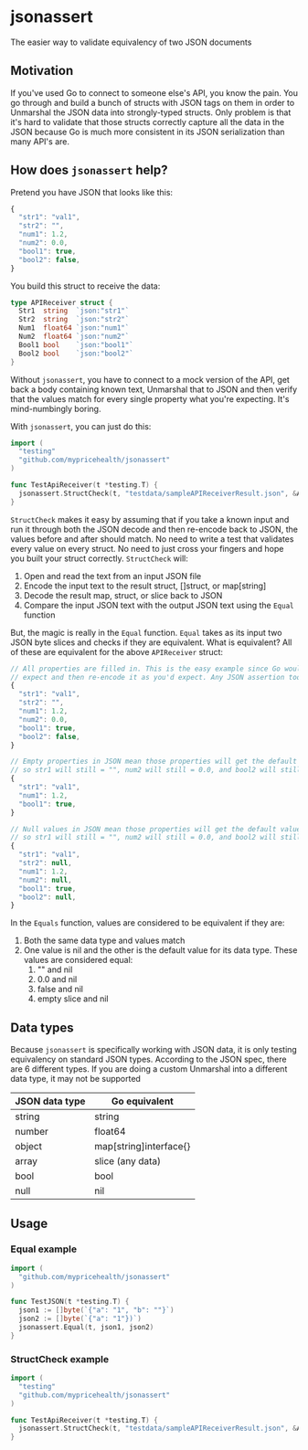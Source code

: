 # jsonassert

The easier way to validate equivalency of two JSON documents

## Motivation

If you've used Go to connect to someone else's API, you know the pain. You go through and build a bunch 
of structs with JSON tags on them in order to Unmarshal the JSON data into strongly-typed structs. Only
problem is that it's hard to validate that those structs correctly capture all the data in the JSON because
Go is much more consistent in its JSON serialization than many API's are. 

## How does `jsonassert` help?

Pretend you have JSON that looks like this:

```javascript
{
  "str1": "val1",
  "str2": "",
  "num1": 1.2,
  "num2": 0.0,
  "bool1": true,
  "bool2": false,
}
```

You build this struct to receive the data:

```go
type APIReceiver struct {
  Str1  string  `json:"str1"`
  Str2  string  `json:"str2"`
  Num1  float64 `json:"num1"`
  Num2  float64 `json:"num2"`
  Bool1 bool    `json:"bool1"`
  Bool2 bool    `json:"bool2"`
}
```

Without `jsonassert`, you have to connect to a mock version of the API, get back a body containing
known text, Unmarshal that to JSON and then verify that the values match for every single property
what you're expecting. It's mind-numbingly boring. 

With `jsonassert`, you can just do this:

```go
import (
  "testing"
  "github.com/mypricehealth/jsonassert"
)

func TestApiReceiver(t *testing.T) {
  jsonassert.StructCheck(t, "testdata/sampleAPIReceiverResult.json", &APIReceiver{})
}
```

`StructCheck` makes it easy by assuming that if you take a known input and run it through both the JSON 
decode and then re-encode back to JSON, the values before and after should match. No need to write a test
that validates every value on every struct. No need to just cross your fingers and hope you built your
struct correctly. `StructCheck` will:
  1. Open and read the text from an input JSON file
  2. Encode the input text to the result struct, []struct, or map[string]<your struct>
  3. Decode the result map, struct, or slice back to JSON
  4. Compare the input JSON text with the output JSON text using the `Equal` function

But, the magic is really in the `Equal` function. `Equal` takes as its input two JSON byte slices and checks
if they are equivalent. What is equivalent? All of these are equivalent for the above `APIReceiver` struct:

```javascript
// All properties are filled in. This is the easy example since Go would decode each property as you'd 
// expect and then re-encode it as you'd expect. Any JSON assertion tool will get this one right.
{
  "str1": "val1",
  "str2": "",
  "num1": 1.2,
  "num2": 0.0,
  "bool1": true,
  "bool2": false,
}

// Empty properties in JSON mean those properties will get the default value for that type in Go
// so str1 will still = "", num2 will still = 0.0, and bool2 will still equal false. 
{
  "str1": "val1",
  "num1": 1.2,
  "bool1": true,
}

// Null values in JSON mean those properties will get the default value for that type in Go
// so str1 will still = "", num2 will still = 0.0, and bool2 will still equal false
{
  "str1": "val1",
  "str2": null,
  "num1": 1.2,
  "num2": null,
  "bool1": true,
  "bool2": null,
}
```

In the `Equals` function, values are considered to be equivalent if they are:
1. Both the same data type and values match
2. One value is nil and the other is the default value for its data type. These 
   values are considered equal:
    1. "" and nil
    2. 0.0 and nil
    3. false and nil
    4. empty slice and nil

## Data types

Because `jsonassert` is specifically working with JSON data, it is only testing equivalency on standard 
JSON types. According to the JSON spec, there are 6 different types. If you are doing a custom Unmarshal
into a different data type, it may not be supported

| JSON data type | Go equivalent          |
|----------------|------------------------|
| string         | string                 |
| number         | float64                |
| object         | map[string]interface{} | 
| array          | slice (any data)       |
| bool           | bool                   | 
| null           | nil                    |    


## Usage

### Equal example
```Go
import (
  "github.com/mypricehealth/jsonassert"
)

func TestJSON(t *testing.T) {
  json1 := []byte(`{"a": "1", "b": ""}`)
  json2 := []byte(`{"a": "1"})`)
  jsonassert.Equal(t, json1, json2)
}
```

### StructCheck example
```go
import (
  "testing"
  "github.com/mypricehealth/jsonassert"
)

func TestApiReceiver(t *testing.T) {
  jsonassert.StructCheck(t, "testdata/sampleAPIReceiverResult.json", &APIReceiver{})
}
```
